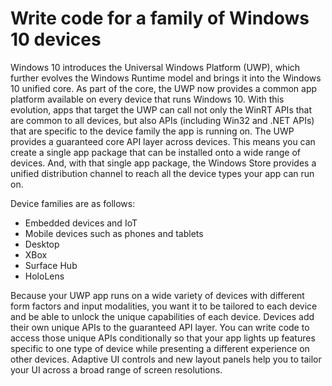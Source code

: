 # Write code for a family of Windows 10 devices

Windows 10 introduces the Universal Windows Platform (UWP), which further
evolves the Windows Runtime model and brings it into the Windows 10 unified
core. As part of the core, the UWP now provides a common app platform available
on every device that runs Windows 10. With this evolution, apps that target the
UWP can call not only the WinRT APIs that are common to all devices, but also
APIs (including Win32 and .NET APIs) that are specific to the device family the
app is running on. The UWP provides a guaranteed core API layer across devices.
This means you can create a single app package that can be installed onto a wide
range of devices. And, with that single app package, the Windows Store provides
a unified distribution channel to reach all the device types your app can run
on.

Device families are as follows:

* Embedded devices and IoT
* Mobile devices such as phones and tablets
* Desktop
* XBox
* Surface Hub
* HoloLens

Because your UWP app runs on a wide variety of devices with different form
factors and input modalities, you want it to be tailored to each device and be
able to unlock the unique capabilities of each device. Devices add their own
unique APIs to the guaranteed API layer. You can write code to access those
unique APIs conditionally so that your app lights up features specific to one
type of device while presenting a different experience on other devices.
Adaptive UI controls and new layout panels help you to tailor your UI across a
broad range of screen resolutions.
